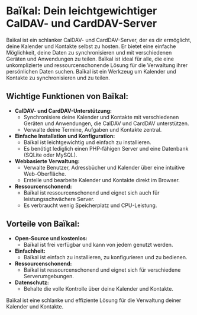 # Baïkal: Dein leichtgewichtiger CalDAV- und CardDAV-Server

Baïkal ist ein schlanker CalDAV- und CardDAV-Server, der es dir ermöglicht, deine Kalender und Kontakte selbst zu hosten.
Er bietet eine einfache Möglichkeit, deine Daten zu synchronisieren und mit verschiedenen Geräten und Anwendungen zu teilen.
Baïkal ist ideal für alle, die eine unkomplizierte und ressourcenschonende Lösung für die Verwaltung ihrer persönlichen Daten suchen.
Baïkal ist ein Werkzeug um Kalender und Kontakte zu synchronisieren und zu teilen.

## Wichtige Funktionen von Baïkal:

* **CalDAV- und CardDAV-Unterstützung:**
    * Synchronisiere deine Kalender und Kontakte mit verschiedenen Geräten und Anwendungen, die CalDAV und CardDAV unterstützen.
    * Verwalte deine Termine, Aufgaben und Kontakte zentral.
* **Einfache Installation und Konfiguration:**
    * Baïkal ist leichtgewichtig und einfach zu installieren.
    * Es benötigt lediglich einen PHP-fähigen Server und eine Datenbank (SQLite oder MySQL).
* **Webbasierte Verwaltung:**
    * Verwalte Benutzer, Adressbücher und Kalender über eine intuitive Web-Oberfläche.
    * Erstelle und bearbeite Kalender und Kontakte direkt im Browser.
* **Ressourcenschonend:**
    * Baïkal ist ressourcenschonend und eignet sich auch für leistungsschwächere Server.
    * Es verbraucht wenig Speicherplatz und CPU-Leistung.

## Vorteile von Baïkal:

* **Open-Source und kostenlos:**
    * Baïkal ist frei verfügbar und kann von jedem genutzt werden.
* **Einfachheit:**
    * Baïkal ist einfach zu installieren, zu konfigurieren und zu bedienen.
* **Ressourcenschonend:**
    * Baïkal ist ressourcenschonend und eignet sich für verschiedene Serverumgebungen.
* **Datenschutz:**
    * Behalte die volle Kontrolle über deine Kalender und Kontakte.

Baïkal ist eine schlanke und effiziente Lösung für die Verwaltung deiner Kalender und Kontakte.